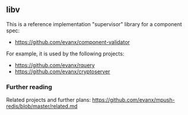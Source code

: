 
## libv

This is a reference implementation "supervisor" library for a component spec:
- https://github.com/evanx/component-validator

For example, it is used by the following projects: 
- https://github.com/evanx/rquery
- https://github.com/evanx/cryptoserver

### Further reading

Related projects and further plans: https://github.com/evanx/mpush-redis/blob/master/related.md

